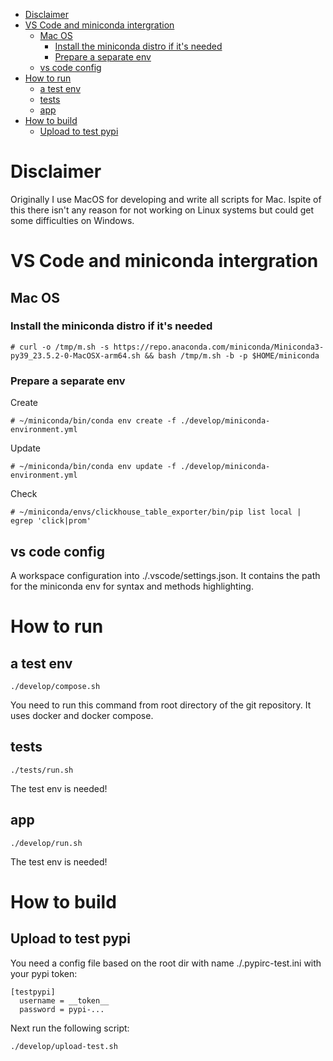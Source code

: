 <!-- TOC -->

- [Disclaimer](#disclaimer)
- [VS Code and miniconda intergration](#vs-code-and-miniconda-intergration)
    - [Mac OS](#mac-os)
        - [Install the miniconda distro if it's needed](#install-the-miniconda-distro-if-its-needed)
        - [Prepare a separate env](#prepare-a-separate-env)
    - [vs code config](#vs-code-config)
- [How to run](#how-to-run)
    - [a test env](#a-test-env)
    - [tests](#tests)
    - [app](#app)
- [How to build](#how-to-build)
    - [Upload to test pypi](#upload-to-test-pypi)

<!-- /TOC -->

# Disclaimer
Originally I use MacOS for developing and write all scripts for Mac. Ispite of this there isn't any reason for not working on Linux systems but could get some difficulties on Windows.

# VS Code and miniconda intergration

## Mac OS

### Install the miniconda distro if it's needed 
```
# curl -o /tmp/m.sh -s https://repo.anaconda.com/miniconda/Miniconda3-py39_23.5.2-0-MacOSX-arm64.sh && bash /tmp/m.sh -b -p $HOME/miniconda
```

### Prepare a separate env
Create 
```
# ~/miniconda/bin/conda env create -f ./develop/miniconda-environment.yml
```

Update
```
# ~/miniconda/bin/conda env update -f ./develop/miniconda-environment.yml
```

Check
```
# ~/miniconda/envs/clickhouse_table_exporter/bin/pip list local | egrep 'click|prom'
```

## vs code config
A workspace configuration into ./.vscode/settings.json. It contains the path for the miniconda env for syntax and methods highlighting.

# How to run 

## a test env
```
./develop/compose.sh
```
You need to run this command from root directory of the git repository. It uses docker and docker compose.

## tests
```
./tests/run.sh
```
The test env is needed!

## app
```
./develop/run.sh
```
The test env is needed!

# How to build

## Upload to test pypi
You need a config file based on the root dir with name ./.pypirc-test.ini with your pypi token:
```
[testpypi]
  username = __token__
  password = pypi-...
```
Next run the following script:
```
./develop/upload-test.sh
```
